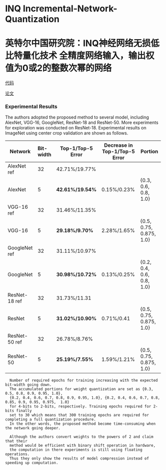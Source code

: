# INQ Incremental-Network-Quantization 
# 英特尔中国研究院：INQ神经网络无损低比特量化技术 全精度网络输入，输出权值为0或2的整数次幂的网络

[代码](https://github.com/Ewenwan/Incremental-Network-Quantization)

[论文](https://arxiv.org/pdf/1702.03044.pdf)

### Experimental Results

The authors adopted the proposed method to several model, including AlexNet, VGG-16, GoogleNet, ResNet-18 and ResNet-50. More experiments for exploration was conducted on ResNet-18. Experimental results on ImageNet using center crop validation are shown as follows.

| Network       | Bit-width | Top-1/Top-5 Error | Decrease in Top-1/Top-5 Error | Portion                   |
| ------------- | :-------- | ----------------- | ----------------------------- | ------------------------- |
| AlexNet ref   | 32        | 42.71%/19.77%     |                               |                           |
| AlexNet       | 5         | **42.61%/19.54%** | 0.15%/0.23%                   | {0.3, 0.6, 0.8, 1.0}      |
| VGG-16 ref    | 32        | 31.46%/11.35%     |                               |                           |
| VGG-16        | 5         | **29.18%/9.70%**  | 2.28%/1.65%                   | {0.5, 0.75, 0.875, 1.0}   |
| GoogleNet ref | 32        | 31.11%/10.97%     |                               |                           |
| GoogleNet     | 5         | **30.98%/10.72%** | 0.13%/0.25%                   | {0.2, 0.4, 0.6, 0.8, 1.0} |
| ResNet-18 ref | 32        | 31.73%/11.31      |                               |                           |
| ResNet        | 5         | **31.02%/10.90%** | 0.71%/0.41                    | {0.5, 0.75, 0.875, 1.0}   |
| ResNet-50 ref | 32        | 26.78%/8.76%      |                               |                           |
| ResNet-50     | 5         | **25.19%/7.55%**  | 1.59%/1.21%                   | {0.5, 0.75, 0.875, 1.0}   |

      Number of required epochs for training increasing with the expected bit-width going down.
      The accumulated portions for weight quantization are set as {0.3, 0.5, 0.8, 0.9, 0.95, 1.0}, 
      {0.2, 0.4, 0.6, 0.7, 0.8, 0.9, 0.95, 1.0}, {0.2, 0.4, 0.6, 0.7, 0.8, 0.85, 0.9, 0.95, 0.975,  1.0} 
      for 4-bits to 2-bits, respectively. Training epochs required for 2-bits finally 
      set to 30 which means that 300 training epochs are required for completing a full quantization procedure.
      In the other words, the proposed method become time-consuming when the network going deeper.

      Although the authors convert weights to the powers of 2 and claim that their 
      method would be efficient with binary shift operation in hardware, 
      the computation in there experiments is still using floating operations.
      Thus they only show the results of model compression instead of speeding up computation.
